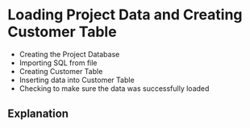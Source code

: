 # Loading Project Data and Creating Customer Table
* Creating the Project Database
* Importing SQL from file
* Creating Customer Table
* Inserting data into Customer Table
* Checking to make sure the data was successfully loaded

## Explanation
